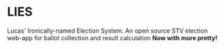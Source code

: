 # LIES
Lucas' Ironically-named Election System. An open source STV election web-app for ballot collection and result calculation
**Now with more pretty!**
